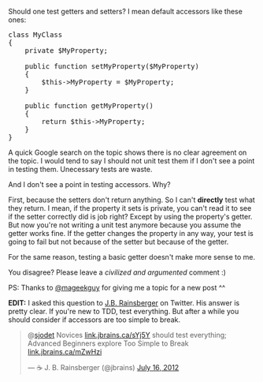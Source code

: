 Should one test getters and setters? I mean default accessors like these ones:

<pre class="prettyprint">
class MyClass
{
    private $MyProperty;

    public function setMyProperty($MyProperty)
    {
        $this->MyProperty = $MyProperty;
    }

    public function getMyProperty()
    {
        return $this->MyProperty;
    }
}
</pre>

A quick Google search on the topic shows there is no clear agreement on the topic. I would tend to say I should not unit test them if I don't see a point in testing them. Unecessary tests are waste.

And I don't see a point in testing accessors. Why?

First, because the setters don't return anything. So I can't **directly** test what they return. I mean, if the property it sets is private, you can't read it to see if the setter correctly did is job right? Except by using the property's getter. But now you're not writing a unit test anymore because you assume the getter works fine. If the getter changes the property in any way, your test is going to fail but not because of the setter but because of the getter.

For the same reason, testing a basic getter doesn't make more sense to me.

You disagree? Please leave a *civilized and argumented* comment :)

PS: Thanks to [@mageekguy](https://twitter.com/mageekguy) for giving me a topic for a new post ^^

**EDIT:** I asked this question to [J.B. Rainsberger](http://www.jbrains.ca/ "jbrains")  on Twitter. His answer is pretty clear. If you're new to TDD, test everything. But after a while you should consider if accessors are too simple to break.

<blockquote class="twitter-tweet tw-align-center" data-in-reply-to="224756188980584448"><p>@<a href="https://twitter.com/sjodet">sjodet</a> Novices <a href="http://t.co/yVDnqeVg" title="http://link.jbrains.ca/sYj5Y">link.jbrains.ca/sYj5Y</a> should test everything; Advanced Beginners explore Too Simple to Break <a href="http://t.co/cd8JSvlA" title="http://link.jbrains.ca/mZwHzi">link.jbrains.ca/mZwHzi</a></p>&mdash; ☕ J. B. Rainsberger (@jbrains) <a href="https://twitter.com/jbrains/status/224861598739730432" data-datetime="2012-07-16T13:42:37+00:00">July 16, 2012</a></blockquote>
<script src="//platform.twitter.com/widgets.js" charset="utf-8"></script>
